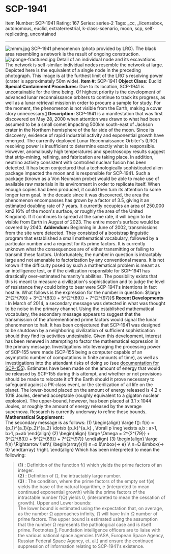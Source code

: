 # SCP-1941
Item Number: SCP-1941
Rating: 167
Series: series-2
Tags: _cc, _licensebox, autonomous, euclid, extraterrestrial, k-class-scenario, moon, scp, self-replicating, uncontained

---

![mmm.jpg](https://scp-wiki.wdfiles.com/local--files/scp-1941/mmm.jpg)
SCP-1941 phenomenon (photo provided by LRO). The black area resembling a network is the result of ongoing construction.
![sponge-fractured.jpg](https://scp-wiki.wdfiles.com/local--files/scp-1941/sponge-fractured.jpg)
Detail of an individual node and its excavations. The network is self-similar: individual nodes resemble the network at large. Depicted here is the equivalent of a single node in the preceding photograph. This image is at the furthest limit of the LRO's resolving power (crater is approximately 50m wide).
**Item #:** SCP-1941
**Object Class:** Euclid
**Special Containment Procedures:** Due to its location, SCP-1941 is uncontainable for the time being. Of highest priority is the development of advanced lunar reconnaissance orbiters to continue to track its progress, as well as a lunar retrieval mission in order to procure a sample for study. For the moment, the phenomenon is not visible from the Earth, making a cover story unnecessary.[1](javascript:;)
**Description:** SCP-1941 is a manifestation that was first discovered on May 28, 2000 when attention was drawn to what had been assumed to be a small comet impacting 500km south-east of Jackson crater in the Northern hemisphere of the far side of the moon. Since its discovery, evidence of rapid industrial activity and exponential growth have emerged.
The currently deployed Lunar Reconnaissance Orbiter's (LRO) resolving power is insufficient to determine exactly what is responsible. However, anomalously high temperatures and spectroscopy results suggest that strip-mining, refining, and fabrication are taking place. In addition, neutrino activity consistent with controlled nuclear fusion has been detected.
It has been conjectured that a technologically sophisticated alien package impacted the moon and is responsible for SCP-1941. Such a package (known as a Von Neumann probe) would be able to make use of available raw materials in its environment in order to replicate itself. When enough copies had been produced, it could then turn its attention to some longer term goal.
In the decade since it was discovered, the area the phenomenon encompasses has grown by a factor of 3.5, giving it an estimated doubling rate of 7 years. It currently occupies an area of 250,000 km2 (6% of the moon's surface, or roughly the area of the United Kingdom). If it continues to spread at the same rate, it will begin to be visible from Earth in August of 2023. The entire moon's surface would be covered by 2040.
**Addendum:** Beginning in June of 2002, transmissions from the site were detected. They consisted of a bootstrap linguistic program that established a small mathematical vocabulary, followed by a particular number and a request for its prime factors. It is currently unknown what the consequences are of either transmitting or failing to transmit these factors. Unfortunately, the number in question is intractably large and not amenable to factorization by any conventional means.
It is not known if the difficulty posed by such a mathematical problem is meant as an intelligence test, or if the civilization responsible for SCP-1941 has drastically over-estimated humanity's abilities. The possibility exists that this is meant to measure a civilization's sophistication and to judge the level of resistance they could bring to bear were SCP-1941's intentions in fact hostile.
What follows is the expression for the number in question:
$\large 2^{2^{79}} + 3^{2^{83}} + 5^{2^{89}} + 7^{2^{97}}$
**Recent Developments** : In March of 2014, a secondary message was detected in what was thought to be noise in the primary channel. Using the established mathematical vocabulary, the secondary message appears to suggest that the transmission of the aforementioned prime factors would signal the lunar phenomenon to halt. It has been conjectured that SCP-1941 was designed to be shutdown by a neighboring civilization of sufficient sophistication should they find its activities undesirable.
Given this development, interest has been renewed in attempting to factor the mathematical expression in the primary message. Investigations into leveraging the processing power of SCP-155 were made (SCP-155 being a computer capable of an asymptotic number of computations in finite amounts of time), as well as investigations into the attendant risks of doing so (see [documentation for SCP-155](/scp-155)).
Estimates have been made on the amount of energy that would be released by SCP-155 during this attempt, and whether or not provisions should be made to relocate it off the Earth should it prove necessary to safeguard against a PK-class event, or the sterilization of all life on the planet.
The lower-bound placed on the amount of energy released is 4.2 x 1018 Joules, deemed acceptable (roughly equivalent to a gigaton nuclear explosion). The upper-bound, however, has been placed at 3.1 x 1044 Joules, or roughly the amount of energy released by the average supernova. Research is currently underway to refine these bounds.
**Mathematical Supplement:**  
The secondary message is as follows:
(1)
\begin{align} \large f(): f(n) = {p_1}^{a_1}{p_2}^{a_2} \dotsb {p_k}^{a_k} , \forall p \neg \exists a,b : a>1, b>1, p=ab \end{align}
(2)
\begin{align} \large \Omega = 2^{2^{79}} + 3^{2^{83}} + 5^{2^{89}} + 7^{2^{97}} \end{align}
(3)
\begin{align} \large f(n) \Rightarrow \left\\{ \begin{array}{rl} n=∅ &\mbox{-> e} \\\ n=Ω &\mbox{-> 0} \end{array} \right. \end{align}
Which has been interpreted to mean the following:
> **(1)** : Definition of the function f() which yields the prime factors of an integer.  
>  **(2)** : Definition of Ω, the intractably large number.  
>  **(3)** : The condition, where the prime factors of the empty set f(∅) yields the base of the natural logarithm, e (interpreted to mean continued exponential growth) while the prime factors of the intractable number f(Ω) yields 0, (interpreted to mean the cessation of growth).
Upper and Lower bounds:  
The lower bound is estimated using the expectation that, on average, as the number Ω approaches infinity, Ω will have $\ln\ln$ Ω number of prime factors. The upper bound is estimated using the assumption that the number Ω represents the pathological case and is itself prime.
Footnotes
[1](javascript:;). Foundation intelligence officers are to liaise with the various national space agencies (NASA, European Space Agency, Russian Federal Space Agency, et. al.) and ensure the continued suppression of information relating to SCP-1941's existence.